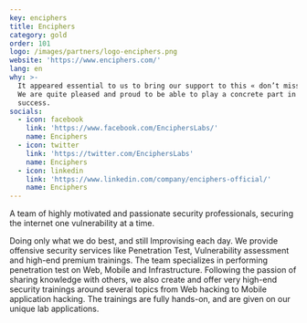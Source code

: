 ```yaml
---
key: enciphers
title: Enciphers
category: gold
order: 101
logo: /images/partners/logo-enciphers.png
website: 'https://www.enciphers.com/'
lang: en
why: >-
  It appeared essential to us to bring our support to this « don’t miss » event.
  We are quite pleased and proud to be able to play a concrete part in its
  success.  
socials:
  - icon: facebook
    link: 'https://www.facebook.com/EnciphersLabs/'
    name: Enciphers
  - icon: twitter
    link: 'https://twitter.com/EnciphersLabs'
    name: Enciphers
  - icon: linkedin
    link: 'https://www.linkedin.com/company/enciphers-official/'
    name: Enciphers
---
```

A team of highly motivated and passionate security professionals, securing the internet one vulnerability at a time.

Doing only what we do best, and still Improvising each day. We provide offensive security services like Penetration Test, Vulnerability assessment and high-end premium trainings. The team specializes in performing penetration test on Web, Mobile and Infrastructure. Following the passion of sharing knowledge with others, we also create and offer very high-end security trainings around several topics from Web hacking to Mobile application hacking. The trainings are fully hands-on, and are given on our unique lab applications.
